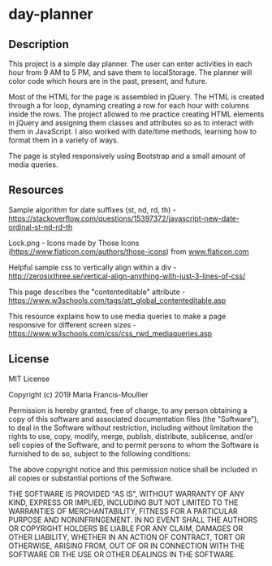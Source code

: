 # day-planner

## Description

This project is a simple day planner.  The user can enter activities in each hour from 9 AM to 5 PM, and save them to localStorage.  The planner will color code which hours are in the past, present, and future.

Most of the HTML for the page is assembled in jQuery.  The HTML is created through a for loop, dynaming creating a row for each hour with columns inside the rows.  The project allowed to me practice creating HTML elements in jQuery and assigning them classes and attributes so as to interact with them in JavaScript.  I also worked with date/time methods, learning how to format them in a variety of ways.

The page is styled responsively using Bootstrap and a small amount of media queries.

## Resources

Sample algorithm for date suffixes (st, nd, rd, th) - https://stackoverflow.com/questions/15397372/javascript-new-date-ordinal-st-nd-rd-th

Lock.png - Icons made by Those Icons (https://www.flaticon.com/authors/those-icons) from www.flaticon.com

Helpful sample css to vertically align within a div - http://zerosixthree.se/vertical-align-anything-with-just-3-lines-of-css/

This page describes the "contenteditable" attribute - https://www.w3schools.com/tags/att_global_contenteditable.asp

This resource explains how to use media queries to make a page responsive for different screen sizes - https://www.w3schools.com/css/css_rwd_mediaqueries.asp

## License

MIT License

Copyright (c) 2019 Maria Francis-Moullier

Permission is hereby granted, free of charge, to any person obtaining a copy
of this software and associated documentation files (the "Software"), to deal
in the Software without restriction, including without limitation the rights
to use, copy, modify, merge, publish, distribute, sublicense, and/or sell
copies of the Software, and to permit persons to whom the Software is
furnished to do so, subject to the following conditions:

The above copyright notice and this permission notice shall be included in all
copies or substantial portions of the Software.

THE SOFTWARE IS PROVIDED "AS IS", WITHOUT WARRANTY OF ANY KIND, EXPRESS OR
IMPLIED, INCLUDING BUT NOT LIMITED TO THE WARRANTIES OF MERCHANTABILITY,
FITNESS FOR A PARTICULAR PURPOSE AND NONINFRINGEMENT. IN NO EVENT SHALL THE
AUTHORS OR COPYRIGHT HOLDERS BE LIABLE FOR ANY CLAIM, DAMAGES OR OTHER
LIABILITY, WHETHER IN AN ACTION OF CONTRACT, TORT OR OTHERWISE, ARISING FROM,
OUT OF OR IN CONNECTION WITH THE SOFTWARE OR THE USE OR OTHER DEALINGS IN THE
SOFTWARE.